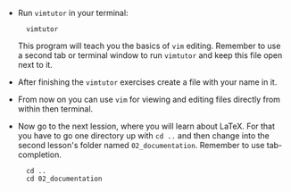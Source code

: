 - Run `vimtutor` in your terminal:
    
        vimtutor
  This program will teach you the basics of `vim` editing. Remember to use a
  second tab or terminal window to run `vimtutor` and keep this file open next
  to it.

- After finishing the `vimtutor` exercises create a file with your name in it.

- From now on you can use `vim` for viewing and editing files directly from
  within then terminal.

- Now go to the next lession, where you will learn about LaTeX. For that you
  have to go one directory up with `cd ..` and then change into the second
  lesson's folder named `02_documentation`. Remember to use tab-completion.
        
        cd ..
        cd 02_documentation
